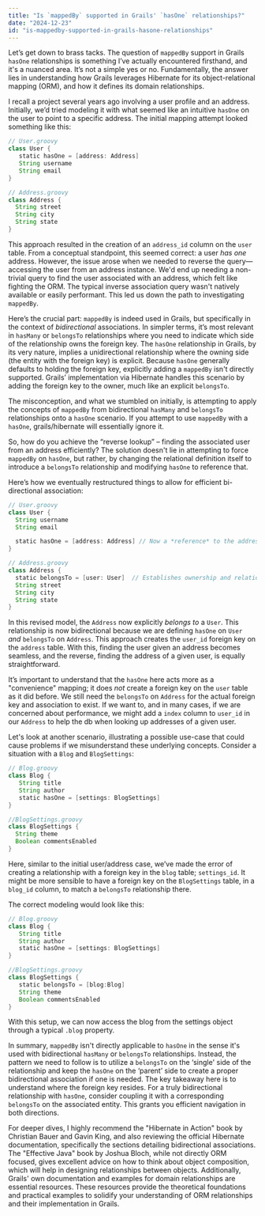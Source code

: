 ```yaml
---
title: "Is `mappedBy` supported in Grails' `hasOne` relationships?"
date: "2024-12-23"
id: "is-mappedby-supported-in-grails-hasone-relationships"
---
```


Let’s get down to brass tacks. The question of `mappedBy` support in Grails `hasOne` relationships is something I’ve actually encountered firsthand, and it's a nuanced area. It’s not a simple yes or no. Fundamentally, the answer lies in understanding how Grails leverages Hibernate for its object-relational mapping (ORM), and how it defines its domain relationships.

I recall a project several years ago involving a user profile and an address. Initially, we’d tried modeling it with what seemed like an intuitive `hasOne` on the user to point to a specific address. The initial mapping attempt looked something like this:

```groovy
// User.groovy
class User {
   static hasOne = [address: Address]
   String username
   String email
}

// Address.groovy
class Address {
  String street
  String city
  String state
}

```

This approach resulted in the creation of an `address_id` column on the `user` table. From a conceptual standpoint, this seemed correct: a user *has one* address. However, the issue arose when we needed to reverse the query—accessing the user from an address instance. We'd end up needing a non-trivial query to find the user associated with an address, which felt like fighting the ORM. The typical inverse association query wasn't natively available or easily performant. This led us down the path to investigating `mappedBy`.

Here’s the crucial part: `mappedBy` is indeed used in Grails, but specifically in the context of *bidirectional* associations. In simpler terms, it’s most relevant in `hasMany` or `belongsTo` relationships where you need to indicate which side of the relationship owns the foreign key. The `hasOne` relationship in Grails, by its very nature, implies a unidirectional relationship where the owning side (the entity with the foreign key) is explicit. Because `hasOne` generally defaults to holding the foreign key, explicitly adding a `mappedBy` isn't directly supported. Grails’ implementation via Hibernate handles this scenario by adding the foreign key to the owner, much like an explicit `belongsTo`.

The misconception, and what we stumbled on initially, is attempting to apply the concepts of `mappedBy` from bidirectional `hasMany` and `belongsTo` relationships onto a `hasOne` scenario. If you attempt to use `mappedBy` with a `hasOne`, grails/hibernate will essentially ignore it.

So, how do you achieve the “reverse lookup” – finding the associated user from an address efficiently? The solution doesn't lie in attempting to force `mappedBy` on `hasOne`, but rather, by changing the relational definition itself to introduce a `belongsTo` relationship and modifying `hasOne` to reference that.

Here’s how we eventually restructured things to allow for efficient bi-directional association:

```groovy
// User.groovy
class User {
  String username
  String email

  static hasOne = [address: Address] // Now a *reference* to the address
}

// Address.groovy
class Address {
  static belongsTo = [user: User]  // Establishes ownership and relationship
  String street
  String city
  String state
}
```

In this revised model, the `Address` now explicitly *belongs to* a `User`. This relationship is now bidirectional because we are defining `hasOne` on `User` *and* `belongsTo` on `Address`. This approach creates the `user_id` foreign key on the `address` table. With this, finding the user given an address becomes seamless, and the reverse, finding the address of a given user, is equally straightforward.

It’s important to understand that the `hasOne` here acts more as a "convenience" mapping; it does *not* create a foreign key on the `user` table as it did before. We still need the `belongsTo` on `Address` for the actual foreign key and association to exist. If we want to, and in many cases, if we are concerned about performance, we might add a `index` column to `user_id` in our `Address` to help the db when looking up addresses of a given user.

Let's look at another scenario, illustrating a possible use-case that could cause problems if we misunderstand these underlying concepts. Consider a situation with a `Blog` and `BlogSettings`:

```groovy
// Blog.groovy
class Blog {
   String title
   String author
   static hasOne = [settings: BlogSettings]
}

//BlogSettings.groovy
class BlogSettings {
  String theme
  Boolean commentsEnabled
}
```

Here, similar to the initial user/address case, we’ve made the error of creating a relationship with a foreign key in the `blog` table; `settings_id`. It might be more sensible to have a foreign key on the `BlogSettings` table, in a `blog_id` column, to match a `belongsTo` relationship there.

The correct modeling would look like this:
```groovy
// Blog.groovy
class Blog {
   String title
   String author
   static hasOne = [settings: BlogSettings]
}

//BlogSettings.groovy
class BlogSettings {
   static belongsTo = [blog:Blog]
   String theme
   Boolean commentsEnabled
}
```

With this setup, we can now access the blog from the settings object through a typical `.blog` property.

In summary, `mappedBy` isn't directly applicable to `hasOne` in the sense it's used with bidirectional `hasMany` or `belongsTo` relationships. Instead, the pattern we need to follow is to utilize a `belongsTo` on the ‘single' side of the relationship and keep the `hasOne` on the ‘parent’ side to create a proper bidirectional association if one is needed. The key takeaway here is to understand where the foreign key resides. For a truly bidirectional relationship with `hasOne`, consider coupling it with a corresponding `belongsTo` on the associated entity. This grants you efficient navigation in both directions.

For deeper dives, I highly recommend the "Hibernate in Action" book by Christian Bauer and Gavin King, and also reviewing the official Hibernate documentation, specifically the sections detailing bidirectional associations. The "Effective Java" book by Joshua Bloch, while not directly ORM focused, gives excellent advice on how to think about object composition, which will help in designing relationships between objects. Additionally, Grails' own documentation and examples for domain relationships are essential resources. These resources provide the theoretical foundations and practical examples to solidify your understanding of ORM relationships and their implementation in Grails.
